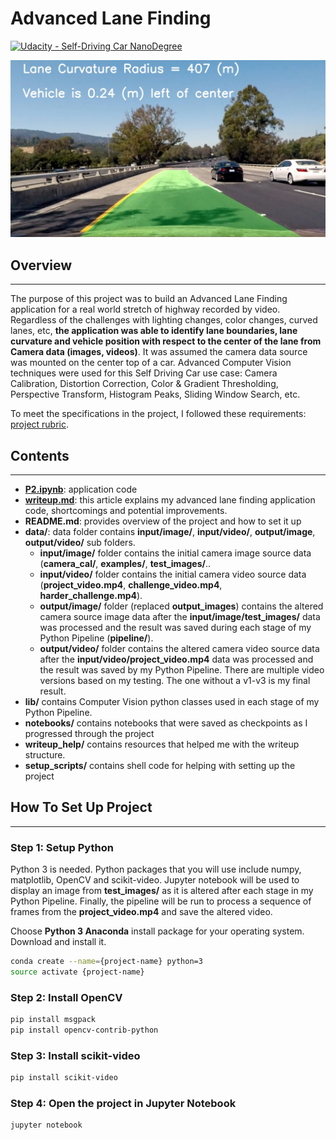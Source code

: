 # Advanced Lane Finding

[![Udacity - Self-Driving Car NanoDegree](https://s3.amazonaws.com/udacity-sdc/github/shield-carnd.svg)](http://www.udacity.com/drive)

![Lanes Image](./data/output/image/pipeline/lane_perception/vehicle_position/test4.jpg)

## Overview
---

The purpose of this project was to build an Advanced Lane Finding application for a real world stretch of highway recorded by video. Regardless of the challenges with lighting changes, color changes, curved lanes, etc, **the application was able to identify lane boundaries, lane curvature and vehicle position with respect to the center of the lane from Camera data (images, videos)**. It was assumed the camera data source was mounted on the center top of a car. Advanced Computer Vision techniques were used for this Self Driving Car use case: Camera Calibration, Distortion Correction, Color & Gradient Thresholding, Perspective Transform, Histogram Peaks, Sliding Window Search, etc.

To meet the specifications in the project, I followed these requirements: [project rubric](https://review.udacity.com/#!/rubrics/1966/view).

## Contents
---

- **[P2.ipynb](https://github.com/james94/P2-Advanced-Lane-Lines-CarND/blob/master/P2.ipynb)**: application code
- **[writeup.md]()**: this article explains my advanced lane finding application code, shortcomings and potential improvements.
- **README.md**: provides overview of the project and how to set it up
- **data/**: data folder contains **input/image/**, **input/video/**, **output/image**, **output/video/** sub folders.
	- **input/image/** folder contains the initial camera image source data (**camera_cal/**, **examples/**, **test_images/**..
	- **input/video/** folder contains the initial camera video source data (**project_video.mp4**, **challenge_video.mp4**, **harder_challenge.mp4**).
	- **output/image/** folder (replaced **output_images**) contains the altered camera source image data after the **input/image/test_images/** data was processed and the result was saved during each stage of my Python Pipeline (**pipeline/**).
	- **output/video/** folder contains the altered camera video source data after the **input/video/project_video.mp4** data was processed and the result was saved by my Python Pipeline. There are multiple video versions based on my testing. The one without a v1-v3 is my final result.
- **lib/** contains Computer Vision python classes used in each stage of my Python Pipeline.
- **notebooks/** contains notebooks that were saved as checkpoints as I progressed through the project
- **writeup_help/** contains resources that helped me with the writeup structure.
- **setup_scripts/** contains shell code for helping with setting up the project

## How To Set Up Project
---

### Step 1: Setup Python

Python 3 is needed. Python packages that you will use include numpy, matplotlib, OpenCV and scikit-video. Jupyter notebook will be used to display an image from **test_images/** as it is altered after each stage in my Python Pipeline. Finally, the pipeline will be run to process a sequence of frames from the **project_video.mp4** and save the altered video.

Choose **Python 3 Anaconda** install package for your operating system. Download and install it.

~~~bash
conda create --name={project-name} python=3
source activate {project-name}
~~~

### Step 2: Install OpenCV

~~~bash
pip install msgpack
pip install opencv-contrib-python
~~~

### Step 3: Install scikit-video

~~~bash
pip install scikit-video
~~~

### Step 4: Open the project in Jupyter Notebook

~~~bash
jupyter notebook
~~~
 
